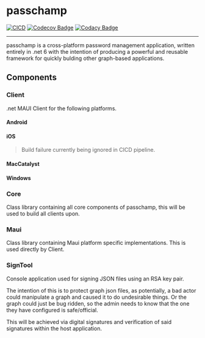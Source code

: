 # passchamp

[![CICD](https://github.com/devoctomy/passchamp/actions/workflows/cicd.yml/badge.svg)](https://github.com/devoctomy/passchamp/actions/workflows/ciccd.yml)
[![Codecov Badge](https://codecov.io/gh/devoctomy/passchamp/branch/main/graph/badge.svg?token=JU70OAK6OX)](https://codecov.io/gh/devoctomy/passchamp)
[![Codacy Badge](https://app.codacy.com/project/badge/Grade/d35dea8ab5944b2499fdac865e340406)](https://www.codacy.com/gh/devoctomy/passchamp/dashboard?utm_source=github.com&amp;utm_medium=referral&amp;utm_content=devoctomy/passchamp&amp;utm_campaign=Badge_Grade)

---

passchamp is a cross-platform password management application, written entirely in .net 6 with the intention of producing a powerful and reusable framework for quickly bulding other graph-based applications. 

## Components

### Client

.net MAUI Client for the following platforms.

#### Android

#### iOS

> Build failure currently being ignored in CICD pipeline.

#### MacCatalyst

#### Windows

### Core

Class library containing all core components of passchamp, this will be used to build all clients upon.

### Maui

Class library containing Maui platform specific implementations. This is used directly by Client.

### SignTool

Console application used for signing JSON files using an RSA key pair.

The intention of this is to protect graph json files, as potentially, a bad actor could manipulate a graph and caused it to do undesirable things.  Or the graph could just be bug ridden, so the admin needs to know that the one they have configured is safe/official.

This will be achieved via digital signatures and verification of said signatures within the host application.